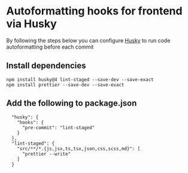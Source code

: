# Autoformatting hooks for frontend via Husky

By following the steps below you can configure [Husky](https://www.npmjs.com/package/husky) to run code autoformatting before each commit

## Install dependencies

```
npm install husky@4 lint-staged --save-dev --save-exact
npm install prettier --save-dev --save-exact
```

## Add the following to package.json

```
  "husky": {
    "hooks": {
      "pre-commit": "lint-staged"
    }
  },
  "lint-staged": {
    "src/**/*.{js,jsx,ts,tsx,json,css,scss,md}": [
      "prettier --write"
    ]
  }
```
